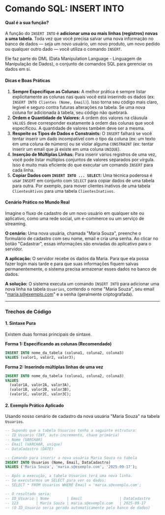 # **Comando SQL: INSERT INTO**

#### **Qual é a sua função?**

A função do `INSERT INTO` é **adicionar uma ou mais linhas (registros) novas a uma tabela**. Toda vez que você precisa salvar uma nova informação no banco de dados — seja um novo usuário, um novo produto, um novo pedido ou qualquer outro dado — você utiliza o comando `INSERT`.

Ele faz parte do DML (Data Manipulation Language - Linguagem de Manipulação de Dados), o conjunto de comandos SQL para gerenciar os dados em si.

#### **Dicas e Boas Práticas**

1.  **Sempre Especifique as Colunas:** A melhor prática é sempre listar explicitamente as colunas nas quais você está inserindo os dados (ex: `INSERT INTO Clientes (Nome, Email)`). Isso torna seu código mais claro, legível e seguro contra futuras alterações na tabela. Se uma nova coluna for adicionada à tabela, seu código não quebrará.
2.  **Ordem e Quantidade de Valores:** A ordem dos valores na cláusula `VALUES` deve corresponder exatamente à ordem das colunas que você especificou. A quantidade de valores também deve ser a mesma.
3.  **Respeite os Tipos de Dados e Constraints:** O `INSERT` falhará se você tentar inserir um dado incompatível com o tipo da coluna (ex: um texto em uma coluna de número) ou se violar alguma `CONSTRAINT` (ex: tentar inserir um email que já existe em uma coluna `UNIQUE`).
4.  **Inserção de Múltiplas Linhas:** Para inserir vários registros de uma vez, você pode listar múltiplos conjuntos de valores separados por vírgula. Isso é muito mais eficiente do que executar um comando `INSERT` para cada linha.
5.  **Copiar Dados com `INSERT INTO ... SELECT`:** Uma técnica poderosa é usar `INSERT` em conjunto com `SELECT` para copiar dados de uma tabela para outra. Por exemplo, para mover clientes inativos de uma tabela `ClientesAtivos` para uma tabela `ClientesInativos`.

#### **Cenário Prático no Mundo Real**

Imagine o fluxo de cadastro de um novo usuário em qualquer site ou aplicativo, como uma rede social, um e-commerce ou um serviço de streaming.

**O cenário:** Uma nova usuária, chamada "Maria Souza", preenche o formulário de cadastro com seu nome, email e cria uma senha. Ao clicar no botão "Cadastrar", essas informações são enviadas do aplicativo para o servidor.

**A aplicação:** O servidor recebe os dados da Maria. Para que ela possa fazer login mais tarde e para que suas informações fiquem salvas permanentemente, o sistema precisa armazenar esses dados no banco de dados.

**A solução:** O sistema executa um comando `INSERT INTO` para adicionar uma nova linha na tabela `Usuarios`, contendo o nome "Maria Souza", seu email "maria.s@exemplo.com" e a senha (geralmente criptografada).

-----

### **Trechos de Código**

#### 1\. Sintaxe Pura

Existem duas formas principais de sintaxe.

**Forma 1: Especificando as colunas (Recomendado)**

```sql
INSERT INTO nome_da_tabela (coluna1, coluna2, coluna3)
VALUES (valor1, valor2, valor3);
```

**Forma 2: Inserindo múltiplas linhas de uma vez**

```sql
INSERT INTO nome_da_tabela (coluna1, coluna2, coluna3)
VALUES
  (valor1A, valor2A, valor3A),
  (valor1B, valor2B, valor3B),
  (valor1C, valor2C, valor3C);
```

#### 2\. Exemplo Prático Aplicado

Usando nosso cenário de cadastro da nova usuária "Maria Souza" na tabela `Usuarios`.

```sql
-- Supondo que a tabela Usuarios tenha a seguinte estrutura:
-- ID_Usuario (INT, auto-incremento, chave primária)
-- Nome (VARCHAR)
-- Email (VARCHAR, unique)
-- DataCadastro (DATE)

-- Comando para inserir a nova usuária Maria Souza na tabela
INSERT INTO Usuarios (Nome, Email, DataCadastro)
VALUES ('Maria Souza', 'maria.s@exemplo.com', '2025-09-17');

-- Após a execução, a tabela Usuarios terá uma nova linha.
-- Se executarmos um SELECT para ver os dados:
-- SELECT * FROM Usuarios WHERE Email = 'maria.s@exemplo.com';

-- O resultado seria:
-- ID_Usuario | Nome        | Email                 | DataCadastro
-- 123        | Maria Souza | maria.s@exemplo.com   | 2025-09-17
-- (O ID_Usuario seria gerado automaticamente pelo banco de dados)
```
